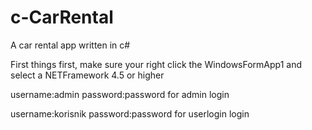# c-CarRental
A car rental app written in c#

First things first, make sure your right click the WindowsFormApp1 and select a NETFramework 4.5 or higher


username:admin
password:password for admin login

username:korisnik 
password:password for userlogin login
